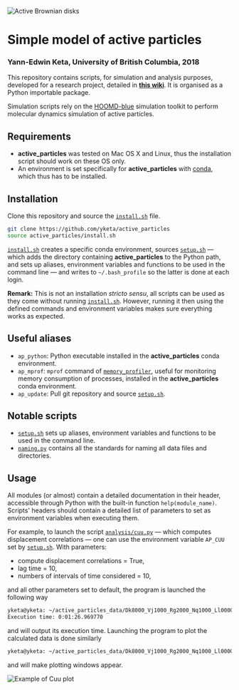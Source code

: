 ![Active Brownian disks](https://github.com/yketa/UBC_2018_Wiki/raw/master/Images/header.png)

# Simple model of active particles
### Yann-Edwin Keta, University of British Columbia, 2018

This repository contains scripts, for simulation and analysis purposes, developed for a research project, detailed in __[this wiki](https://yketa.github.io/UBC_2018_Wiki)__. It is organised as a Python importable package.

Simulation scripts rely on the [HOOMD-blue](https://glotzerlab.engin.umich.edu/hoomd-blue/) simulation toolkit to perform molecular dynamics simulation of active particles.

## Requirements

* __active_particles__ was tested on Mac OS X and Linux, thus the installation script should work on these OS only.
* An environment is set specifically for __active_particles__ with [conda](https://conda.io/miniconda.html), which thus has to be installed.

## Installation

Clone this repository and source the [`install.sh`](https://github.com/yketa/active_particles/blob/master/install.sh) file.
```bash
git clone https://github.com/yketa/active_particles
source active_particles/install.sh
```

[`install.sh`](https://github.com/yketa/active_particles/blob/master/install.sh) creates a specific conda environment, sources [`setup.sh`](https://github.com/yketa/active_particles/blob/master/setup.sh) — which adds the directory containing __active_particles__ to the Python path, and sets up aliases, environment variables and functions to be used in the command line — and writes to `~/.bash_profile` so the latter is done at each login.

__Remark:__ This is not an installation _stricto sensu_, all scripts can be used as they come without running [`install.sh`](https://github.com/yketa/active_particles/blob/master/install.sh). However, running it then using the defined commands and environment variables makes sure everything works as expected.

## Useful aliases

* `ap_python`: Python executable installed in the __active_particles__ conda environment.
* `ap_mprof`: `mprof` command of [`memory_profiler`](https://github.com/pythonprofilers/memory_profiler), useful for monitoring memory consumption of processes, installed in the __active_particles__ conda environment.
* `ap_update`: Pull git repository and source [`setup.sh`](https://github.com/yketa/active_particles/blob/master/setup.sh).

## Notable scripts

* [`setup.sh`](https://github.com/yketa/active_particles/blob/master/setup.sh) sets up aliases, environment variables and functions to be used in the command line.
* [`naming.py`](https://github.com/yketa/active_particles/blob/master/naming.py) contains all the standards for naming all data files and directories.

## Usage

All modules (or almost) contain a detailed documentation in their header, accessible through Python with the built-in function `help(module_name)`. Scripts' headers should contain a detailed list of parameters to set as environment variables when executing them.

For example, to launch the script [`analysis/cuu.py`](https://github.com/yketa/active_particles/blob/master/analysis/cuu.py) — which computes displacement correlations — one can use the environment variable `AP_CUU` set by [`setup.sh`](https://github.com/yketa/active_particles/blob/master/setup.sh). With parameters:

* compute displacement correlations = True,
* lag time = 10,
* numbers of intervals of time considered = 10,

and all other parameters set to default, the program is launched the following way
```bash
yketa@yketa: ~/active_particles_data/Dk8000_Vj1000_Rg2000_Nq1000_Ll0000 $ COMPUTE=True TIME=10 INTERVAL_MAXIMUM=10 $AP_CUU
Execution time: 0:01:26.969770
```
and will output its execution time. Launching the program to plot the calculated data is done similarly
```bash
yketa@yketa: ~/active_particles_data/Dk8000_Vj1000_Rg2000_Nq1000_Ll0000 $ SHOW=True PLOT=True R_MAX=50 AXIS=LINLOG TIME=10 INTERVAL_MAXIMUM=10 $AP_CUU
```
and will make plotting windows appear.

![Example of Cuu plot](https://github.com/yketa/active_particles/raw/master/docs/screenshot_cuu.png)

